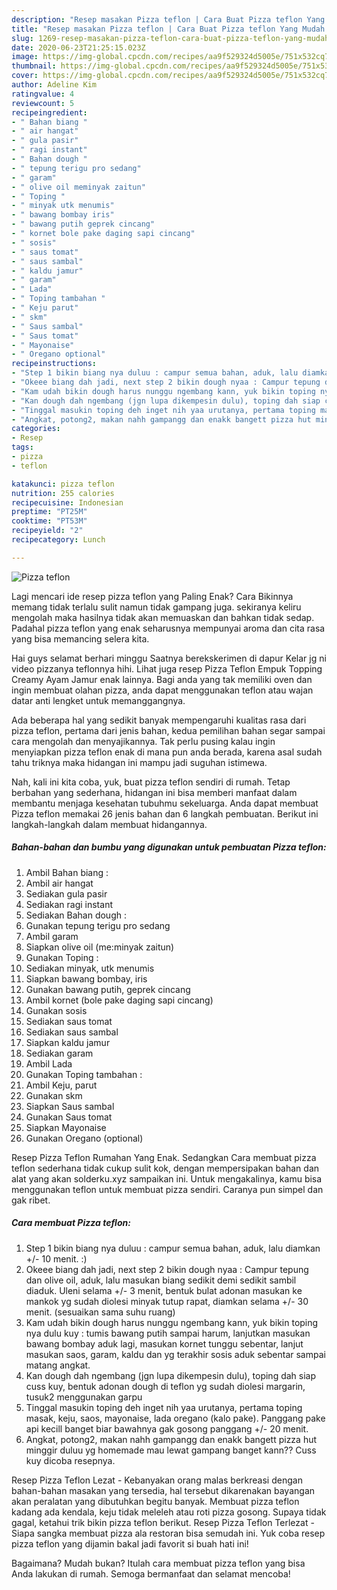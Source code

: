 ```yaml
---
description: "Resep masakan Pizza teflon | Cara Buat Pizza teflon Yang Mudah Dan Praktis"
title: "Resep masakan Pizza teflon | Cara Buat Pizza teflon Yang Mudah Dan Praktis"
slug: 1269-resep-masakan-pizza-teflon-cara-buat-pizza-teflon-yang-mudah-dan-praktis
date: 2020-06-23T21:25:15.023Z
image: https://img-global.cpcdn.com/recipes/aa9f529324d5005e/751x532cq70/pizza-teflon-foto-resep-utama.jpg
thumbnail: https://img-global.cpcdn.com/recipes/aa9f529324d5005e/751x532cq70/pizza-teflon-foto-resep-utama.jpg
cover: https://img-global.cpcdn.com/recipes/aa9f529324d5005e/751x532cq70/pizza-teflon-foto-resep-utama.jpg
author: Adeline Kim
ratingvalue: 4
reviewcount: 5
recipeingredient:
- " Bahan biang "
- " air hangat"
- " gula pasir"
- " ragi instant"
- " Bahan dough "
- " tepung terigu pro sedang"
- " garam"
- " olive oil meminyak zaitun"
- " Toping "
- " minyak utk menumis"
- " bawang bombay iris"
- " bawang putih geprek cincang"
- " kornet bole pake daging sapi cincang"
- " sosis"
- " saus tomat"
- " saus sambal"
- " kaldu jamur"
- " garam"
- " Lada"
- " Toping tambahan "
- " Keju parut"
- " skm"
- " Saus sambal"
- " Saus tomat"
- " Mayonaise"
- " Oregano optional"
recipeinstructions:
- "Step 1 bikin biang nya duluu : campur semua bahan, aduk, lalu diamkan +/- 10 menit. :)"
- "Okeee biang dah jadi, next step 2 bikin dough nyaa : Campur tepung dan olive oil, aduk, lalu masukan biang sedikit demi sedikit sambil diaduk. Uleni selama +/- 3 menit, bentuk bulat adonan masukan ke mankok yg sudah diolesi minyak tutup rapat, diamkan selama +/- 30 menit. (sesuaikan sama suhu ruang)"
- "Kam udah bikin dough harus nunggu ngembang kann, yuk bikin toping nya dulu kuy : tumis bawang putih sampai harum, lanjutkan masukan bawang bombay aduk lagi, masukan kornet tunggu sebentar, lanjut masukan saos, garam, kaldu dan yg terakhir sosis aduk sebentar sampai matang angkat."
- "Kan dough dah ngembang (jgn lupa dikempesin dulu), toping dah siap cuss kuy, bentuk adonan dough di teflon yg sudah diolesi margarin, tusuk2 menggunakan garpu"
- "Tinggal masukin toping deh inget nih yaa urutanya, pertama toping masak, keju, saos, mayonaise, lada oregano (kalo pake). Panggang pake api kecill banget biar bawahnya gak gosong panggang +/- 20 menit."
- "Angkat, potong2, makan nahh gampangg dan enakk bangett pizza hut minggir duluu yg homemade mau lewat gampang banget kann?? Cuss kuy dicoba resepnya."
categories:
- Resep
tags:
- pizza
- teflon

katakunci: pizza teflon 
nutrition: 255 calories
recipecuisine: Indonesian
preptime: "PT25M"
cooktime: "PT53M"
recipeyield: "2"
recipecategory: Lunch

---
```



![Pizza teflon](https://img-global.cpcdn.com/recipes/aa9f529324d5005e/751x532cq70/pizza-teflon-foto-resep-utama.jpg)

Lagi mencari ide resep pizza teflon yang Paling Enak? Cara Bikinnya memang tidak terlalu sulit namun tidak gampang juga. sekiranya keliru mengolah maka hasilnya tidak akan memuaskan dan bahkan tidak sedap. Padahal pizza teflon yang enak seharusnya mempunyai aroma dan cita rasa yang bisa memancing selera kita.

Hai guys selamat berhari minggu Saatnya berekskerimen di dapur Kelar jg ni video pizzanya teflonnya hihi. Lihat juga resep Pizza Teflon Empuk Topping Creamy Ayam Jamur enak lainnya. Bagi anda yang tak memiliki oven dan ingin membuat olahan pizza, anda dapat menggunakan teflon atau wajan datar anti lengket untuk memanggangnya.

Ada beberapa hal yang sedikit banyak mempengaruhi kualitas rasa dari pizza teflon, pertama dari jenis bahan, kedua pemilihan bahan segar sampai cara mengolah dan menyajikannya. Tak perlu pusing kalau ingin menyiapkan pizza teflon enak di mana pun anda berada, karena asal sudah tahu triknya maka hidangan ini mampu jadi suguhan istimewa.


Nah, kali ini kita coba, yuk, buat pizza teflon sendiri di rumah. Tetap berbahan yang sederhana, hidangan ini bisa memberi manfaat dalam membantu menjaga kesehatan tubuhmu sekeluarga. Anda dapat membuat Pizza teflon memakai 26 jenis bahan dan 6 langkah pembuatan. Berikut ini langkah-langkah dalam membuat hidangannya.

<!--inarticleads1-->

##### Bahan-bahan dan bumbu yang digunakan untuk pembuatan Pizza teflon:

1. Ambil  Bahan biang :
1. Ambil  air hangat
1. Sediakan  gula pasir
1. Sediakan  ragi instant
1. Sediakan  Bahan dough :
1. Gunakan  tepung terigu pro sedang
1. Ambil  garam
1. Siapkan  olive oil (me:minyak zaitun)
1. Gunakan  Toping :
1. Sediakan  minyak, utk menumis
1. Siapkan  bawang bombay, iris
1. Gunakan  bawang putih, geprek cincang
1. Ambil  kornet (bole pake daging sapi cincang)
1. Gunakan  sosis
1. Sediakan  saus tomat
1. Sediakan  saus sambal
1. Siapkan  kaldu jamur
1. Sediakan  garam
1. Ambil  Lada
1. Gunakan  Toping tambahan :
1. Ambil  Keju, parut
1. Gunakan  skm
1. Siapkan  Saus sambal
1. Gunakan  Saus tomat
1. Siapkan  Mayonaise
1. Gunakan  Oregano (optional)


Resep Pizza Teflon Rumahan Yang Enak. Sedangkan Cara membuat pizza teflon sederhana tidak cukup sulit kok, dengan mempersipakan bahan dan alat yang akan solderku.xyz sampaikan ini. Untuk mengakalinya, kamu bisa menggunakan teflon untuk membuat pizza sendiri. Caranya pun simpel dan gak ribet. 

<!--inarticleads2-->

##### Cara membuat Pizza teflon:

1. Step 1 bikin biang nya duluu : campur semua bahan, aduk, lalu diamkan +/- 10 menit. :)
1. Okeee biang dah jadi, next step 2 bikin dough nyaa : Campur tepung dan olive oil, aduk, lalu masukan biang sedikit demi sedikit sambil diaduk. Uleni selama +/- 3 menit, bentuk bulat adonan masukan ke mankok yg sudah diolesi minyak tutup rapat, diamkan selama +/- 30 menit. (sesuaikan sama suhu ruang)
1. Kam udah bikin dough harus nunggu ngembang kann, yuk bikin toping nya dulu kuy : tumis bawang putih sampai harum, lanjutkan masukan bawang bombay aduk lagi, masukan kornet tunggu sebentar, lanjut masukan saos, garam, kaldu dan yg terakhir sosis aduk sebentar sampai matang angkat.
1. Kan dough dah ngembang (jgn lupa dikempesin dulu), toping dah siap cuss kuy, bentuk adonan dough di teflon yg sudah diolesi margarin, tusuk2 menggunakan garpu
1. Tinggal masukin toping deh inget nih yaa urutanya, pertama toping masak, keju, saos, mayonaise, lada oregano (kalo pake). Panggang pake api kecill banget biar bawahnya gak gosong panggang +/- 20 menit.
1. Angkat, potong2, makan nahh gampangg dan enakk bangett pizza hut minggir duluu yg homemade mau lewat gampang banget kann?? Cuss kuy dicoba resepnya.


Resep Pizza Teflon Lezat - Kebanyakan orang malas berkreasi dengan bahan-bahan masakan yang tersedia, hal tersebut dikarenakan bayangan akan peralatan yang dibutuhkan begitu banyak. Membuat pizza teflon kadang ada kendala, keju tidak meleleh atau roti pizza gosong. Supaya tidak gagal, ketahui trik bikin pizza teflon berikut. Resep Pizza Teflon Terlezat - Siapa sangka membuat pizza ala restoran bisa semudah ini. Yuk coba resep pizza teflon yang dijamin bakal jadi favorit si buah hati ini! 

Bagaimana? Mudah bukan? Itulah cara membuat pizza teflon yang bisa Anda lakukan di rumah. Semoga bermanfaat dan selamat mencoba!
